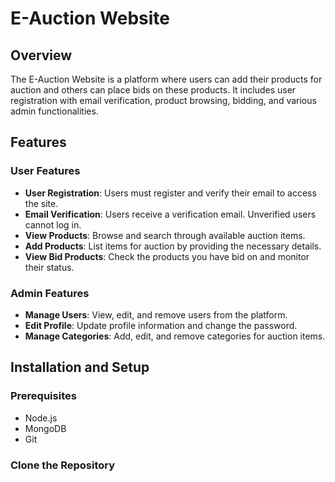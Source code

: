 # E-Auction Website

## Overview
The E-Auction Website is a platform where users can add their products for auction and others can place bids on these products. It includes user registration with email verification, product browsing, bidding, and various admin functionalities.

## Features

### User Features
- **User Registration**: Users must register and verify their email to access the site.
- **Email Verification**: Users receive a verification email. Unverified users cannot log in.
- **View Products**: Browse and search through available auction items.
- **Add Products**: List items for auction by providing the necessary details.
- **View Bid Products**: Check the products you have bid on and monitor their status.

### Admin Features
- **Manage Users**: View, edit, and remove users from the platform.
- **Edit Profile**: Update profile information and change the password.
- **Manage Categories**: Add, edit, and remove categories for auction items.

## Installation and Setup

### Prerequisites
- Node.js
- MongoDB
- Git

### Clone the Repository
```bash
